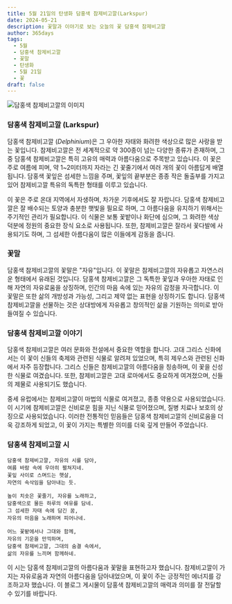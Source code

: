 ```yaml
---
title: 5월 21일의 탄생화 담홍색 참제비고깔(Larkspur)
date: 2024-05-21
description: 꽃말과 이야기로 보는 오늘의 꽃 담홍색 참제비고깔
author: 365days
tags:
  - 5월
  - 담홍색 참제비고깔
  - 꽃말
  - 탄생화
  - 5월 21일
  - 꽃
draft: false
---
```


![담홍색 참제비고깔의 이미지](https://cdn.pixabay.com/photo/2019/08/28/07/43/nature-4436024_1280.jpg#center)


### 담홍색 참제비고깔 (Larkspur)

담홍색 참제비고깔 (*Delphinium*)은 그 우아한 자태와 화려한 색상으로 많은 사랑을 받는 꽃입니다. 참제비고깔은 전 세계적으로 약 300종이 넘는 다양한 종류가 존재하며, 그 중 담홍색 참제비고깔은 특히 고유의 매력과 아름다움으로 주목받고 있습니다. 이 꽃은 주로 여름에 피며, 약 1~2미터까지 자라는 긴 꽃줄기에서 여러 개의 꽃이 아름답게 배열됩니다. 담홍색 꽃잎은 섬세한 느낌을 주며, 꽃잎의 끝부분은 종종 작은 돌출부를 가지고 있어 참제비고깔 특유의 독특한 형태를 이루고 있습니다.

이 꽃은 주로 온대 지역에서 자생하며, 차가운 기후에서도 잘 자랍니다. 담홍색 참제비고깔은 잘 배수되는 토양과 충분한 햇빛을 필요로 하며, 그 아름다움을 유지하기 위해서는 주기적인 관리가 필요합니다. 이 식물은 보통 꽃밭이나 화단에 심으며, 그 화려한 색상 덕분에 정원의 중요한 장식 요소로 사용됩니다. 또한, 참제비고깔은 잘라서 꽃다발에 사용되기도 하며, 그 섬세한 아름다움이 많은 이들에게 감동을 줍니다.

### 꽃말

담홍색 참제비고깔의 꽃말은 "자유"입니다. 이 꽃말은 참제비고깔의 자유롭고 자연스러운 형태에서 유래된 것입니다. 담홍색 참제비고깔은 그 독특한 꽃잎과 우아한 자태로 인해 자연의 자유로움을 상징하며, 인간의 마음 속에 있는 자유의 감정을 자극합니다. 이 꽃말은 또한 삶의 개방성과 가능성, 그리고 제약 없는 표현을 상징하기도 합니다. 담홍색 참제비고깔을 선물하는 것은 상대방에게 자유롭고 창의적인 삶을 기원하는 의미로 받아들여질 수 있습니다.

### 담홍색 참제비고깔 이야기

담홍색 참제비고깔은 여러 문화와 전설에서 중요한 역할을 합니다. 고대 그리스 신화에서는 이 꽃이 신들의 축제와 관련된 식물로 알려져 있었으며, 특히 제우스와 관련된 신화에서 자주 등장합니다. 그리스 신들은 참제비고깔의 아름다움을 칭송하며, 이 꽃을 신성한 식물로 여겼습니다. 또한, 참제비고깔은 고대 로마에서도 중요하게 여겨졌으며, 신들의 제물로 사용되기도 했습니다.

중세 유럽에서는 참제비고깔이 마법의 식물로 여겨졌고, 종종 약용으로 사용되었습니다. 이 시기에 참제비고깔은 신비로운 힘을 지닌 식물로 믿어졌으며, 질병 치료나 보호의 상징으로 사용되었습니다. 이러한 전통적인 믿음들은 담홍색 참제비고깔의 신비로움을 더욱 강조하게 되었고, 이 꽃이 가지는 특별한 의미를 더욱 깊게 만들어 주었습니다.

### 담홍색 참제비고깔 시

```
담홍색 참제비고깔, 자유의 시를 담아,  
여름 바람 속에 우아히 펼쳐지네.  
꽃잎 사이로 스며드는 햇살,  
자연의 속삭임을 담아내는 듯.

높이 치솟은 꽃줄기, 자유를 노래하고,  
담홍색으로 물든 하루의 여유를 담네.  
그 섬세한 자태 속에 담긴 꿈,  
자유의 마음을 노래하며 피어나네.

어느 꽃밭에서나 그대와 함께,  
자유의 기운을 만끽하며,  
담홍색 참제비고깔, 그대의 숨결 속에서,  
삶의 자유를 느끼며 함께하네.
```

이 시는 담홍색 참제비고깔의 아름다움과 꽃말을 표현하고자 했습니다. 참제비고깔이 가지는 자유로움과 자연의 아름다움을 담아내었으며, 이 꽃이 주는 긍정적인 에너지를 강조하고자 했습니다. 이 블로그 게시물이 담홍색 참제비고깔의 매력과 의미를 잘 전달할 수 있기를 바랍니다. 



